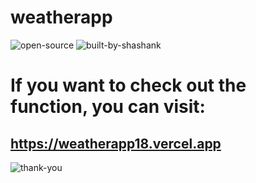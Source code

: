 # weatherapp
![open-source](https://user-images.githubusercontent.com/111509274/224708832-db4aed7d-3f55-4add-9d4c-e436c56e431f.svg)
![built-by-shashank](https://user-images.githubusercontent.com/111509274/224708842-3093d8ad-a270-46c6-9068-09d618859625.svg)


# If you want to check out the function, you can visit:

## https://weatherapp18.vercel.app

![thank-you](https://user-images.githubusercontent.com/111509274/224711319-a1d404c8-b3d2-4246-87a2-caed5922d7e7.svg)
